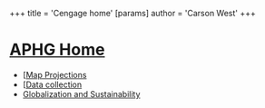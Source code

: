 +++
 title = 'Cengage home'
[params]
	author = 'Carson West'
+++
# [APHG Home](./../aphg-home/)

 - [[Map Projections](38-39)
 - [[Data collection](29-30)
 - [Globalization and Sustainability](./../globalization-and-sustainability/)
